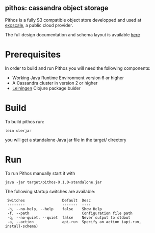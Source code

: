 pithos: cassandra object storage
--------------------------------

Pithos is a fully S3 compatible object store developped and used at [exoscale](https://www.exoscale.ch), a public cloud provider.

The full design documentation and schema layout is available [here](doc/design.org)


# Prerequisites

In order to build and run Pithos you will need the following components:

* Working Java Runtime Environment version 6 or higher
* A Cassandra cluster in version 2 or higher
* [Leiningen](https://github.com/technomancy/leiningen) Clojure package buider

# Build

To build pithos run:

    lein uberjar

you will get a standalone Java jar file in the target/ directory

# Run

To run Pithos manually start it with

    java -jar target/pithos-0.1.0-standalone.jar

The following startup switches are available:

     Switches                 Default  Desc
     --------                 -------  ----
     -h, --no-help, --help    false    Show Help
     -f, --path                        Configuration file path
     -q, --no-quiet, --quiet  false    Never output to stdout
     -a, --action             api-run  Specify an action (api-run, install-schema)


